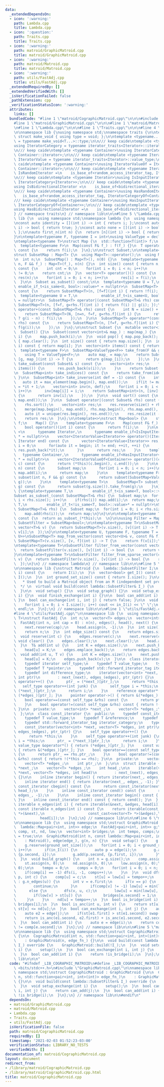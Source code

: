 ```yaml
---
data:
  _extendedDependsOn:
  - icon: ':warning:'
    path: Lambda.cpp
    title: Lambda.cpp
  - icon: ':question:'
    path: Traits.cpp
    title: Traits.cpp
  - icon: ':warning:'
    path: matroid/GraphicMatroid.cpp
    title: matroid/GraphicMatroid.cpp
  - icon: ':warning:'
    path: matroid/Matroid.cpp
    title: matroid/Matroid.cpp
  - icon: ':warning:'
    path: utils/FastAdj.cpp
    title: utils/FastAdj.cpp
  _extendedRequiredBy: []
  _extendedVerifiedWith: []
  _isVerificationFailed: false
  _pathExtension: cpp
  _verificationStatusIcon: ':warning:'
  attributes:
    links: []
  bundledCode: "#line 1 \"matroid/CographicMatroid.cpp\"\n\n\n#include <bits/stdc++.h>\n\
    #line 1 \"matroid/GraphicMatroid.cpp\"\n\n\n#line 1 \"matroid/Matroid.cpp\"\n\n\
    \n#line 1 \"Lambda.cpp\"\n\n\n#line 1 \"Traits.cpp\"\n\n\n#line 4 \"Traits.cpp\"\
    \n\nnamespace lib {\nusing namespace std;\nnamespace traits {\n\ntemplate <typename...>\
    \ struct make_void { using type = void; };\n\ntemplate <typename... T> using void_t\
    \ = typename make_void<T...>::type;\n\n/// keep caide\ntemplate <typename Iterator>\n\
    using IteratorCategory = typename iterator_traits<Iterator>::iterator_category;\n\
    \n/// keep caide\ntemplate <typename Container>\nusing IteratorCategoryOf = IteratorCategory<typename\
    \ Container::iterator>;\n\n/// keep caide\ntemplate <typename Iterator>\nusing\
    \ IteratorValue = typename iterator_traits<Iterator>::value_type;\n\n/// keep\
    \ caide\ntemplate <typename Container>\nusing IteratorValueOf = IteratorValue<typename\
    \ Container::iterator>;\n\n/// keep caide\ntemplate <typename Iterator>\nusing\
    \ IsRandomIterator =\n    is_base_of<random_access_iterator_tag, IteratorCategory<Iterator>>;\n\
    \n/// keep caide\ntemplate <typename Iterator>\nusing IsInputIterator =\n    is_base_of<input_iterator_tag,\
    \ IteratorCategory<Iterator>>;\n\n/// keep caide\ntemplate <typename Iterator>\n\
    using IsBidirectionalIterator =\n    is_base_of<bidirectional_iterator_tag, IteratorCategory<Iterator>>;\n\
    \n/// keep caide\ntemplate <typename Container>\nusing HasRandomIterator =\n \
    \   is_base_of<random_access_iterator_tag, IteratorCategoryOf<Container>>;\n\n\
    /// keep caide\ntemplate <typename Container>\nusing HasInputIterator =\n    is_base_of<input_iterator_tag,\
    \ IteratorCategoryOf<Container>>;\n\n/// keep caide\ntemplate <typename Container>\n\
    using HasBidirectionalIterator =\n    is_base_of<bidirectional_iterator_tag, IteratorCategoryOf<Container>>;\n\
    } // namespace traits\n} // namespace lib\n\n\n#line 5 \"Lambda.cpp\"\n\nnamespace\
    \ lib {\n  using namespace std;\nnamespace lambda {\n  using namespace traits;\n\
    \nconst auto identity = [](int i) -> int { return i; };\nconst auto all = [](int\
    \ i) -> bool { return true; };\nconst auto none = [](int i) -> bool { return false;\
    \ };\n\nauto first_n(int n) {\n  return [n](int i) -> bool { return i < n; };\n\
    }\n\ntemplate<typename F, typename I = int>\nusing ValueType = decltype(declval<F>()(declval<I>()));\n\
    \ntemplate<typename T>\nstruct Map {\n  std::function<T(int)> f;\n  Map() {}\n\
    \  template<typename F>\n  Map(const F& f_) : f(f_) {}\n  T operator()(int i)\
    \ const {\n    return f(i);\n  }\n};\n\nstruct Subset;\n\ntemplate<typename T>\n\
    struct SubsetMap : Map<T> {\n  using Map<T>::operator();\n  using Map<T>::f;\n\
    \n  int n;\n  SubsetMap() : Map<T>(), n(0) {}\n  template<typename F>\n  SubsetMap(int\
    \ n, F && f_) : Map<T>(f_), n(n) {}\n  int size() const { return n; }\n  int count()\
    \ const {\n    int cnt = 0;\n    for(int i = 0; i < n; i++)\n      cnt += f(i)\
    \ != 0;\n    return cnt;\n  }\n  vector<T> operator()() const {\n    vector<T>\
    \ res(n);\n    for(int i = 0; i < n; i++)\n      res[i] = f(i);\n    return res;\n\
    \  }\n\n  Subset as_subset() const;\n\n  template<typename U = T,\n          \
    \ enable_if_t<is_same<U, bool>::value>* = nullptr>\n  SubsetMap<T> operator!()\
    \ const {\n    return SubsetMap<T>(n, [f=f](int i) { return !f(i); });\n  }\n\n\
    \  template<typename U = T,\n           enable_if_t<is_same<U, bool>::value>*\
    \ = nullptr>\n  SubsetMap<T> operator|(const SubsetMap<T>& rhs) const {\n    return\
    \ SubsetMap<T>(n, [f=f, g=rhs.f](int i) { return f(i) || g(i); });\n  }\n\n  SubsetMap<T>\
    \ operator+(const SubsetMap<T>& rhs) const {\n    int N = size() + rhs.size();\n\
    \    return SubsetMap<T>(N, [n=n, f=f, g=rhs.f](int i) {\n      return i >= n\
    \ ? g(i - n) : f(i);\n    });\n  }\n\n  SubsetMap<T> operator*(const SubsetMap<T>&\
    \ rhs) const {\n    return SubsetMap<T>(n, [f=f, g=rhs.f](int i) {\n      return\
    \ f(g(i));\n    });\n  }\n};\n\nstruct Subset {\n  mutable vector<int> map;\n\
    \  Subset() {}\n  Subset(const vector<int>& map_) : map(map_) {\n  }\n  void add(int\
    \ i) {\n    map.push_back(i);\n  }\n  void pop() { map.pop_back(); }\n  void clear()\
    \ { map.clear(); }\n  int size() const { return map.size(); }\n  int operator()(int\
    \ i) const { return map[i]; }\n  vector<int> items() const { return map; }\n\n\
    \  template<typename F>\n  SubsetMap<ValueType<F>> take_from(F && g) const {\n\
    \    using T = ValueType<F>;\n    auto map_ = map;\n    return SubsetMap<T>(map.size(),\
    \ [g, map_](int i) -> T {\n      return g(map_[i]);\n    });\n  }\n\n  Subset\
    \ take_subset(const Subset& s) const {\n    vector<int> res;\n    for(int i :\
    \ items()) {\n      res.push_back(s(i));\n    }\n    return Subset(res);\n  }\n\
    \n  SubsetMap<int> take_indices() const {\n    return take_from(identity);\n \
    \ }\n\n  SubsetMap<int> take_inverse(int def = -1) const {\n    int n = 0;\n \
    \   auto it = max_element(map.begin(), map.end());\n    if(it != map.end()) n\
    \ = *it + 1;\n    vector<int> inv(n, def);\n    for(int i = 0; i < map.size();\
    \ i++)\n      inv[map[i]] = i;\n    return SubsetMap<int>(n, [inv](int i) -> int\
    \ {\n      return inv[i];\n    });\n  }\n\n  void sort() const {\n    std::sort(map.begin(),\
    \ map.end());\n  }\n\n  Subset operator|(const Subset& rhs) const {\n    sort();\n\
    \    rhs.sort();\n    vector<int> res;\n    res.reserve(size() + rhs.size());\n\
    \    merge(map.begin(), map.end(), rhs.map.begin(), rhs.map.end(), back_inserter(res));\n\
    \    auto it = unique(res.begin(), res.end());\n    res.resize(it - res.begin());\n\
    \    return res;\n  }\n};\n\ntemplate<>\nstruct Map<bool> {\n    std::function<bool(int)>\
    \ f;\n    Map() {}\n    template<typename F>\n    Map(const F& f_) : f(f_) {}\n\
    \    bool operator()(int i) const {\n      return f(i);\n    }\n\n    template\
    \ <\n      typename Iterator,\n      typename enable_if<IsInputIterator<Iterator>::value>::type\
    \ * = nullptr>\n    vector<IteratorValue<Iterator>> operator()(Iterator begin,\
    \ Iterator end) const {\n      vector<IteratorValue<Iterator>> res;\n      int\
    \ i = 0;\n      for(auto it = begin; it != end; ++it, ++i) {\n        if(f(i))\
    \ res.push_back(*it);\n      }\n      return res;\n    }\n    template <\n   \
    \   typename Container,\n      typename enable_if<HasInputIterator<Container>::value>::type\
    \ * = nullptr>\n    vector<IteratorValueOf<Container>> operator()(const Container&\
    \ c) const {\n      return (*this)(c.begin(), c.end());\n    }\n\n    Subset subset(int\
    \ n) const {\n      Subset map;\n      for(int i = 0; i < n; i++)\n        if(f(i))\
    \ map.add(i);\n      return map;\n    }\n\n    template<typename F>\n    SubsetMap<ValueType<F>>\
    \ subset(int n, F && g) const {\n      return subset(SubsetMap<ValueType<F>>(n,\
    \ g));\n    }\n\n    template<typename T>\n    SubsetMap<T> subset(const SubsetMap<T>&\
    \ g) const {\n      return subset(g.size()).take_from(g);\n    }\n};\n\nnamespace\
    \ {\ntemplate<typename T,\n         enable_if_t<is_same<T, bool>::value>* = nullptr>\n\
    Subset as_subset_(const SubsetMap<T>& rhs) {\n  Subset map;\n  for(int i = 0;\
    \ i < rhs.size(); i++)\n    if(rhs(i)) map.add(i);\n  return map;\n}\ntemplate<typename\
    \ T,\n         enable_if_t<!is_same<T, bool>::value>* = nullptr>\nSubset as_subset_(const\
    \ SubsetMap<T>& rhs) {\n  Subset map;\n  for(int i = 0; i < rhs.size(); i++)\n\
    \    map.add(rhs(i));\n  return map;\n}\n}\n\n\ntemplate<typename T>\nSubset SubsetMap<T>::as_subset()\
    \ const {\n  return as_subset_(*this);\n  \n}\n\nusing Filter = Map<bool>;\nusing\
    \ SubsetFilter = SubsetMap<bool>;\n\ntemplate<typename T>\nSubsetMap<T> from_vector(const\
    \ vector<T>& v) {\n  return SubsetMap<T>(v.size(), [v](int i) -> T {\n    return\
    \ v[i];\n  });\n}\n\ntemplate<typename U, typename F, typename T = ValueType<F,\
    \ U>>\nSubsetMap<T> map_from_vector(const vector<U>& v, const F& f) {\n  return\
    \ SubsetMap<T>(v.size(), [v, f](int i) -> T {\n    return f(v[i]);\n  });\n}\n\
    \ntemplate<typename T>\nSubsetFilter filter_from_vector(const vector<T>& v) {\n\
    \  return SubsetFilter(v.size(), [v](int i) -> bool {\n    return v[i];\n  });\n\
    }\n\ntemplate<typename T>\nSubsetFilter filter_from_sparse_vector(const vector<T>&\
    \ v) {\n  return SubsetFilter(v.size(), [v](int i) -> bool {\n    return v[i];\n\
    \  });\n}\n} // namespace lambda\n} // namespace lib\n\n\n#line 5 \"matroid/Matroid.cpp\"\
    \n\nnamespace lib {\nstruct Matroid {\n  lambda::SubsetFilter I;\n  bool in_I(int\
    \ i) const {\n    return I(i);\n  }\n  vector<bool> get_I() const {\n    return\
    \ I();\n  }\n  int ground_set_size() const { return I.size(); }\n\n  /** docstring\n\
    \   * Used to build a Matroid object from an M (independent set provider).\n \
    \  */ \n  virtual void build(const lambda::SubsetFilter& I_) {\n    I = I_;\n\
    \  }\n\n  void setup() {}\n  void setup_graph() {}\n  void setup_exchange(int\
    \ i) {}\n  void finish_exchange(int i) {}\n\n  bool can_add(int i) { return false;\
    \ }\n  bool can_exchange(int i, int j) { return false; }\n\n  void print_I() {\n\
    \    for(int i = 0; i < I.size(); i++) cout << in_I(i) << \" \";\n    cout <<\
    \ endl;\n  }\n};\n} // namespace lib\n\n\n#line 1 \"utils/FastAdj.cpp\"\n\n\n\
    #line 4 \"utils/FastAdj.cpp\"\n\nnamespace lib {\n  using namespace std;\ntemplate<typename\
    \ T>\nstruct FastAdj {\n  int n;\n  vector<T> edges;\n  vector<int> head, next;\n\
    \  FastAdj(int n, int cap = 0) : n(n), edges(), head(), next() {\n    edges.reserve(cap);\n\
    \    next.reserve(cap);\n    head.assign(n, -1);\n  }\n  int size() const {\n\
    \    return n;\n  }\n  int edge_size() const {\n    return edges.size();\n  }\n\
    \  void reserve(int c) {\n    edges.reserve(c);\n    next.reserve(c);\n  }\n \
    \ void clear() {\n    edges.clear();\n    next.clear();\n    head.assign(n, -1);\n\
    \  }\n  T& add(int u) {\n    int K = edges.size();\n    next.push_back(head[u]);\n\
    \    head[u] = K;\n    edges.emplace_back();\n    return edges.back();\n  }\n\
    \  void add(int u, T v) {\n    int K = edges.size();\n    next.push_back(head[u]);\n\
    \    head[u] = K;\n    edges.push_back(v);\n  }\n\n  class iterator {\n  public:\n\
    \    typedef iterator self_type;\n    typedef T value_type;\n    typedef T &reference;\n\
    \    typedef T *pointer;\n    typedef std::forward_iterator_tag iterator_category;\n\
    \    typedef int difference_type;\n    iterator(vector<int> *next, vector<T> *edges,\
    \ int ptr)\n        : next_(next), edges_(edges), ptr_(ptr) {}\n    self_type\
    \ operator++() {\n      ptr_ = (*next_)[ptr_];\n      return *this;\n    }\n \
    \   self_type operator++(int junk) {\n      self_type i = *this;\n      ptr_ =\
    \ (*next_)[ptr_];\n      return i;\n    }\n    reference operator*() { return\
    \ (*edges_)[ptr_]; }\n    pointer operator->() { return &(*edges_)[ptr_]; }\n\
    \    bool operator==(const self_type &rhs) const {\n      return ptr_ == rhs.ptr_;\n\
    \    }\n    bool operator!=(const self_type &rhs) const { return !(*this == rhs);\
    \ }\n\n  private:\n    vector<int> *next_;\n    vector<T> *edges_;\n    int ptr_;\n\
    \  };\n\n  class const_iterator {\n  public:\n    typedef const_iterator self_type;\n\
    \    typedef T value_type;\n    typedef T &reference;\n    typedef T *pointer;\n\
    \    typedef std::forward_iterator_tag iterator_category;\n    typedef int difference_type;\n\
    \    const_iterator(vector<int> *next, vector<T> *edges, int ptr)\n        : next_(next_),\
    \ edges_(edges), ptr_(ptr) {}\n    self_type operator++() {\n      ptr_ = (*next_)[ptr_];\n\
    \      return *this;\n    }\n    self_type operator++(int junk) {\n      self_type\
    \ i = *this;\n      ptr_ = (*next_)[ptr_];\n      return i;\n    }\n    const\
    \ value_type &operator*() { return (*edges_)[ptr_]; }\n    const value_type *operator->()\
    \ { return &(*edges_)[ptr_]; }\n    bool operator==(const self_type &rhs) const\
    \ {\n      return ptr_ == rhs.ptr_;\n    }\n    bool operator!=(const self_type\
    \ &rhs) const { return !(*this == rhs); }\n\n  private:\n    vector<int> *next_;\n\
    \    vector<T> *edges_;\n    int ptr_;\n  };\n\n  struct iterable {\n    vector<int>\
    \ *next_;\n    vector<T> *edges_;\n    int head_;\n\n    iterable(vector<int>\
    \ *next, vector<T> *edges, int head)\n        : next_(next), edges_(edges), head_(head)\
    \ {}\n\n    inline iterator begin() { return iterator(next_, edges_, head_); }\n\
    \    inline iterator end() { return iterator(next_, edges_, -1); }\n\n    inline\
    \ const_iterator cbegin() const {\n      return const_iterator(next_, edges_,\
    \ head_);\n    }\n    inline const_iterator cend() const {\n      return const_iterator(next_,\
    \ edges_, -1);\n    }\n\n    inline const_iterator begin() const { return cbegin();\
    \ }\n    inline const_iterator end() const { return cend(); }\n  };\n\n  inline\
    \ iterable n_edges(int i) { return iterable(&next, &edges, head[i]); }\n  inline\
    \ const iterable n_edges(int i) const {\n    return iterable(const_cast<vector<int>\
    \ *>(&next),\n                    const_cast<vector<T> *>(&edges),\n         \
    \           head[i]);\n  }\n};\n} // namespace lib\n\n\n#line 6 \"matroid/GraphicMatroid.cpp\"\
    \n\nnamespace lib {\n  using namespace std;\nstruct GraphicMatroid : Matroid {\n\
    \  lambda::Map<pair<int, int>> edge;\n  FastAdj<pair<int, int>> g;\n  vector<int>\
    \ comp, st, nd, low;\n  vector<int> bridges;\n  int tempo, comps;\n  bool printer\
    \ = true;\n\n  GraphicMatroid(int n, const lambda::Map<pair<int, int>>& edge_)\n\
    \    : Matroid(), edge(edge_), g(n, n) {}\n  void setup() {\n    g.clear();\n\
    \    g.reserve(ground_set_size());\n    for(int i = 0; i < ground_set_size();\
    \ i++)\n      if(in_I(i)) {\n        auto p = edge(i);\n        g.add(p.first,\
    \ {p.second, i});\n        g.add(p.second, {p.first, i});\n      }\n    build_graph();\n\
    \  }\n  void build_graph() {\n    int n = g.size();\n    comp.assign(n, -1);\n\
    \    st.assign(n, 0);\n    nd.assign(n, 0);\n    low.assign(n, 0);\n    bridges.assign(ground_set_size(),\
    \ 0);\n\n    tempo = 0;\n    comps = 0;\n    for(int i = 0; i < n; i++) {\n  \
    \    if(comp[i] == -1) dfs(i, -1, comps++);\n    }\n  }\n  void dfs(int u, int\
    \ p, int c) {\n    comp[u] = c;\n    st[u] = low[u] = tempo++;\n    for(auto e\
    \ : g.n_edges(u)) {\n      int v = e.first;\n      if(v == p) {\n        p = -1;\n\
    \        continue;\n      }\n      if(comp[v] != -1) low[u] = min(low[u], st[v]);\n\
    \      else {\n        dfs(v, u, c);\n        low[u] = min(low[u], low[v]);\n\
    \        if(low[v] > st[u]) {\n          bridges[e.second] = 1;\n        }\n \
    \     }\n    }\n    nd[u] = tempo++;\n  }\n  bool is_bridge(int i) {\n    return\
    \ bridges[i];\n  }\n  bool is_anc(int u, int v) {\n    return st[u] <= st[v] &&\
    \ st[v] <= nd[u];\n  }\n  bool can_exchange(int i, int j) {\n    auto e1 = edge(i);\n\
    \    auto e2 = edge(j);\n    if(st[e1.first] > st[e1.second]) swap(e1.first, e1.second);\n\
    \    return is_anc(e1.second, e2.first) + is_anc(e1.second, e2.second) == 1;\n\
    \  }\n  bool can_add(int i) {\n    auto e = edge(i);\n    return comp[e.first]\
    \ != comp[e.second];\n  }\n};\n} // namespace lib\n\n\n#line 5 \"matroid/CographicMatroid.cpp\"\
    \n\nnamespace lib {\n  using namespace std;\nstruct CographicMatroid : GraphicMatroid\
    \ {\n\n  CographicMatroid(int n, std::function<pair<int, int>(int)> edge_fn_)\n\
    \    : GraphicMatroid(n, edge_fn_) {}\n\n  void build(const lambda::SubsetFilter&\
    \ I_) override {\n    GraphicMatroid::build(!I_);\n  }\n  void setup_exchange(int\
    \ i) {\n    setup();\n  }\n  bool can_exchange(int i, int j) {\n    return can_add(j);\n\
    \  }\n  bool can_add(int i) {\n    return !is_bridge(i);\n  }\n};\n} // namespace\
    \ lib\n\n\n"
  code: "#ifndef _LIB_COGRAPHIC_MATROID\n#define _LIB_COGRAPHIC_MATROID\n#include\
    \ <bits/stdc++.h>\n#include \"GraphicMatroid.cpp\"\n\nnamespace lib {\n  using\
    \ namespace std;\nstruct CographicMatroid : GraphicMatroid {\n\n  CographicMatroid(int\
    \ n, std::function<pair<int, int>(int)> edge_fn_)\n    : GraphicMatroid(n, edge_fn_)\
    \ {}\n\n  void build(const lambda::SubsetFilter& I_) override {\n    GraphicMatroid::build(!I_);\n\
    \  }\n  void setup_exchange(int i) {\n    setup();\n  }\n  bool can_exchange(int\
    \ i, int j) {\n    return can_add(j);\n  }\n  bool can_add(int i) {\n    return\
    \ !is_bridge(i);\n  }\n};\n} // namespace lib\n\n#endif\n"
  dependsOn:
  - matroid/GraphicMatroid.cpp
  - matroid/Matroid.cpp
  - Lambda.cpp
  - Traits.cpp
  - utils/FastAdj.cpp
  isVerificationFile: false
  path: matroid/CographicMatroid.cpp
  requiredBy: []
  timestamp: '2021-02-03 01:52:23-03:00'
  verificationStatus: LIBRARY_NO_TESTS
  verifiedWith: []
documentation_of: matroid/CographicMatroid.cpp
layout: document
redirect_from:
- /library/matroid/CographicMatroid.cpp
- /library/matroid/CographicMatroid.cpp.html
title: matroid/CographicMatroid.cpp
---
```

